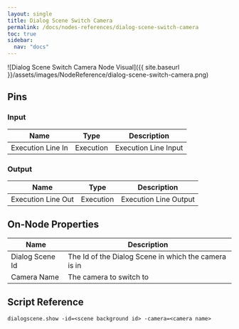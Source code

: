 ```yaml
---
layout: single
title: Dialog Scene Switch Camera
permalink: /docs/nodes-references/dialog-scene-switch-camera
toc: true
sidebar:
  nav: "docs"
---
```



![Dialog Scene Switch Camera Node Visual]({{ site.baseurl }}/assets/images/NodeReference/dialog-scene-switch-camera.png)

## Pins

### Input

| Name | Type | Description |
| --- | --- | --- |
| Execution Line In | Execution | Execution Line Input |

### Output

| Name | Type | Description |
| --- | --- | --- |
| Execution Line Out | Execution | Execution Line Output |

## On-Node Properties

| Name | Description |
| --- | --- |
| Dialog Scene Id | The Id of the Dialog Scene in which the camera is in |
| Camera Name | The camera to switch to |

## Script Reference
```
dialogscene.show -id=<scene background id> -camera=<camera name>
```